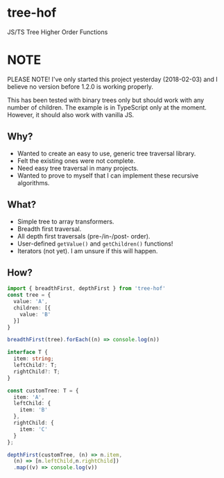 # tree-hof
JS/TS Tree Higher Order Functions

# NOTE

PLEASE NOTE! I've only started this project yesterday (2018-02-03) and I believe no version before 1.2.0 is working properly.

This has been tested with binary trees only but should work with
any number of children. The example is in TypeScript only at the
moment. However, it should also work with vanilla JS.

## Why?

 * Wanted to create an easy to use, generic tree traversal library.
 * Felt the existing ones were not complete.
 * Need easy tree traversal in many projects.
 * Wanted to prove to myself that I can implement these recursive algorithms.

## What?

 * Simple tree to array transformers.
 * Breadth first traversal.
 * All depth first traversals (pre-/in-/post- order).
 * User-defined ```getValue()``` and ```getChildren()``` functions!
 * Iterators (not yet). I am unsure if this will happen.

## How?

```typescript
import { breadthFirst, depthFirst } from 'tree-hof'
const tree = {
  value: 'A',
  children: [{
    value: 'B'
  }]
}

breadthFirst(tree).forEach((n) => console.log(n))

interface T {
  item: string;
  leftChild?: T;
  rightChild?: T;
}

const customTree: T = {
  item: 'A',
  leftChild: {
    item: 'B'
  },
  rightChild: {
    item: 'C'
  }
};

depthFirst(customTree, (n) => n.item,
  (n) => [n.leftChild,n.rightChild])
  .map((v) => console.log(v))
```
